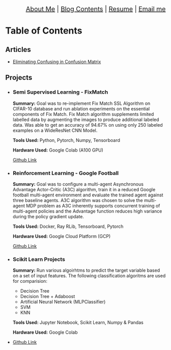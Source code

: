 <div align="right" style="font-size: 20px;">
<a href="https://vimvenu-rgb.github.io/">About Me</a> | 
 <a href="blog_contents.html">Blog Contents</a> | 
 <a href="https://vimvenu-rgb.github.io/resume.pdf">Resume</a> | 
 <a href="mailto:vimalkumar.engr@gmail.com?subject=Saw%20Your%20Github%20Blog&body=Enter%20Your%20Text.">Email me</a>
</div>

# Table of Contents

## Articles
- [Eliminating Confusing in Confusion Matrix](confusion_matrix.md)

## Projects
- ### Semi Supervised Learning - FixMatch 
  **Summary:** Goal was to re-implement Fix Match SSL Algorithm on CIFAR-10 database and run ablation experiments on the essential components of Fix Match. Fix   Match algorithm supplements limited labelled data by augmenting the images to produce additional labeled data. Was able to get an accuracy of 94.67\% on   using only 250 labeled examples on a WideResNet CNN Model.
  
  **Tools Used:** Python, Pytorch, Numpy, Tensorboard
  
  **Hardware Used:** Google Colab (A100 GPU)
  
  [Github Link](https://github.com/vimvenu-rgb/Fix_Mix_Match-Project)
- ### Reinforcement Learning - Google Football
  **Summary:** Goal was to configure a multi-agent Asynchronous Advantage Actor-Critic (A3C) algorithm, train it in a reduced Google football multi-agent environment and evaluate the trained agent against three baseline agents.  A3C algorithm was chosen to solve the multi-agent MDP problem as A3C inherently supports concurrent training of multi-agent policies and the Advantage function reduces high variance during the policy gradient update.
  
  **Tools Used:** Docker, Ray RLib, Tensorboard, Pytorch
  
  **Hardware Used:** Google Cloud Platform (GCP)
  
  [Github Link](https://github.com/vimvenu-rgb/A3C_RL_Project)
- ### Scikit Learn Projects
  **Summary:** Run various algoirhtms to predict the target variable based on a set of input features. The following classification algoritms are used for comparision:
  - Decision Tree
  - Decision Tree + Adaboost
  - Artificial Neural Network (MLPClassifier)
  - SVM
  - KNN

  **Tools Used:** Jupyter Notebook, Scikit Learn, Numpy & Pandas
  
  **Hardware Used:** Google Colab
- [Github Link](https://github.com/vimvenu-rgb/ScikitLearn_Projects)
